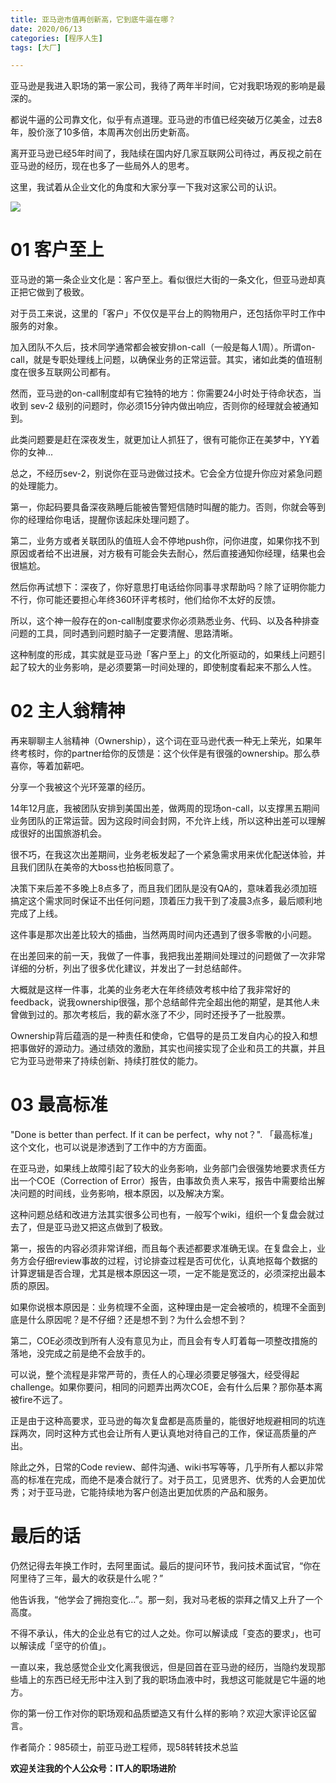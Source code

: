 ```yaml
---
title: 亚马逊市值再创新高，它到底牛逼在哪？
date: 2020/06/13
categories: [程序人生]
tags: [大厂]

---
```


亚马逊是我进入职场的第一家公司，我待了两年半时间，它对我职场观的影响是最深的。  

都说牛逼的公司靠文化，似乎有点道理。亚马逊的市值已经突破万亿美金，过去8年，股价涨了10多倍，本周再次创出历史新高。  

离开亚马逊已经5年时间了，我陆续在国内好几家互联网公司待过，再反视之前在亚马逊的经历，现在也多了一些局外人的思考。

这里，我试着从企业文化的角度和大家分享一下我对这家公司的认识。 

<!-- more -->

![](https://oscimg.oschina.net/oscnet/6f00b8df-c3d8-44cc-850c-2bad419817e7.jpg)


# 01 客户至上

亚马逊的第一条企业文化是：客户至上。看似很烂大街的一条文化，但亚马逊却真正把它做到了极致。

对于员工来说，这里的「客户」不仅仅是平台上的购物用户，还包括你平时工作中服务的对象。  

加入团队不久后，技术同学通常都会被安排on-call（一般是每人1周）。所谓on-call，就是专职处理线上问题，以确保业务的正常运营。其实，诸如此类的值班制度在很多互联网公司都有。  

然而，亚马逊的on-call制度却有它独特的地方：你需要24小时处于待命状态，当收到 sev-2 级别的问题时，你必须15分钟内做出响应，否则你的经理就会被通知到。

此类问题要是赶在深夜发生，就更加让人抓狂了，很有可能你正在美梦中，YY着你的女神...  

总之，不经历sev-2，别说你在亚马逊做过技术。它会全方位提升你应对紧急问题的处理能力。  

第一，你起码要具备深夜熟睡后能被告警短信随时叫醒的能力。否则，你就会等到你的经理给你电话，提醒你该起床处理问题了。  

第二，业务方或者关联团队的值班人会不停地push你，问你进度，如果你找不到原因或者给不出进展，对方极有可能会失去耐心，然后直接通知你经理，结果也会很尴尬。  

然后你再试想下：深夜了，你好意思打电话给你同事寻求帮助吗？除了证明你能力不行，你可能还要担心年终360环评考核时，他们给你不太好的反馈。  

所以，这个神一般存在的on-call制度要求你必须熟悉业务、代码、以及各种排查问题的工具，同时遇到问题时脑子一定要清醒、思路清晰。  

这种制度的形成，其实就是亚马逊「客户至上」的文化所驱动的，如果线上问题引起了较大的业务影响，是必须要第一时间处理的，即使制度看起来不那么人性。


# 02 主人翁精神

再来聊聊主人翁精神（Ownership），这个词在亚马逊代表一种无上荣光，如果年终考核时，你的partner给你的反馈是：这个伙伴是有很强的ownership。那么恭喜你，等着加薪吧。

分享一个我被这个光环笼罩的经历。  

14年12月底，我被团队安排到美国出差，做两周的现场on-call，以支撑黑五期间业务团队的正常运营。因为这段时间会封网，不允许上线，所以这种出差可以理解成很好的出国旅游机会。

很不巧，在我这次出差期间，业务老板发起了一个紧急需求用来优化配送体验，并且我们团队在美帝的大boss也拍板同意了。

决策下来后差不多晚上8点多了，而且我们团队是没有QA的，意味着我必须加班搞定这个需求同时保证不出任何问题，顶着压力我干到了凌晨3点多，最后顺利地完成了上线。

这件事是那次出差比较大的插曲，当然两周时间内还遇到了很多零散的小问题。

在出差回来的前一天，我做了一件事，我把我出差期间处理过的问题做了一次非常详细的分析，列出了很多优化建议，并发出了一封总结邮件。

大概就是这样一件事，北美的业务老大在年终绩效考核中给了我非常好的feedback，说我ownership很强，那个总结邮件完全超出他的期望，是其他人未曾做到过的。那次考核后，我的薪水涨了不少，同时还授予了一批股票。

Ownership背后蕴涵的是一种责任和使命，它倡导的是员工发自内心的投入和想把事做好的源动力。通过绩效的激励，其实也间接实现了企业和员工的共赢，并且它为亚马逊带来了持续创新、持续打胜仗的能力。


# 03 最高标准

"Done is better than perfect. If it can be perfect，why not？". 「最高标准」这个文化，也可以说是渗透到了工作中的方方面面。

在亚马逊，如果线上故障引起了较大的业务影响，业务部门会很强势地要求责任方出一个COE（Correction of Error）报告，由事故负责人来写，报告中需要给出解决问题的时间线，业务影响，根本原因，以及解决方案。

这种问题总结和改进方法其实很多公司也有，一般写个wiki，组织一个复盘会就过去了，但是亚马逊又把这点做到了极致。

第一，报告的内容必须非常详细，而且每个表述都要求准确无误。在复盘会上，业务方会仔细review事故的过程，讨论排查过程是否可优化，认真地抠每个数据的计算逻辑是否合理，尤其是根本原因这一项，一定不能是宽泛的，必须深挖出最本质的原因。

如果你说根本原因是：业务梳理不全面，这种理由是一定会被喷的，梳理不全面到底是什么原因呢？是不仔细？还是想不到？为什么会想不到？

第二，COE必须改到所有人没有意见为止，而且会有专人盯着每一项整改措施的落地，没完成之前是绝不会放手的。

可以说，整个流程是非常严苛的，责任人的心理必须要足够强大，经受得起challenge。如果你要问，相同的问题弄出两次COE，会有什么后果？那你基本离被fire不远了。

正是由于这种高要求，亚马逊的每次复盘都是高质量的，能很好地规避相同的坑连踩两次，同时这种方式也会让所有人更认真地对待自己的工作，保证高质量的产出。

除此之外，日常的Code review、邮件沟通、wiki书写等等，几乎所有人都以非常高的标准在完成，而绝不是凑合就行了。对于员工，见贤思齐、优秀的人会更加优秀；对于亚马逊，它能持续地为客户创造出更加优质的产品和服务。


# 最后的话

仍然记得去年换工作时，去阿里面试。最后的提问环节，我问技术面试官，“你在阿里待了三年，最大的收获是什么呢？”

他告诉我，“他学会了拥抱变化…”。那一刻，我对马老板的崇拜之情又上升了一个高度。

不得不承认，伟大的企业总有它的过人之处。你可以解读成「变态的要求」，也可以解读成「坚守的价值」。

一直以来，我总感觉企业文化离我很远，但是回首在亚马逊的经历，当隐约发现那些墙上的东西已经无形中注入到了我的职场血液中时，我想这可能就是它牛逼的地方。

你的第一份工作对你的职场观和品质塑造又有什么样的影响？欢迎大家评论区留言。


作者简介：985硕士，前亚马逊工程师，现58转转技术总监

**欢迎关注我的个人公众号：IT人的职场进阶**